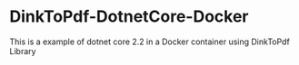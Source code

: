 # DinkToPdf-DotnetCore-Docker
This is a example of dotnet core 2.2 in a Docker container using DinkToPdf Library
